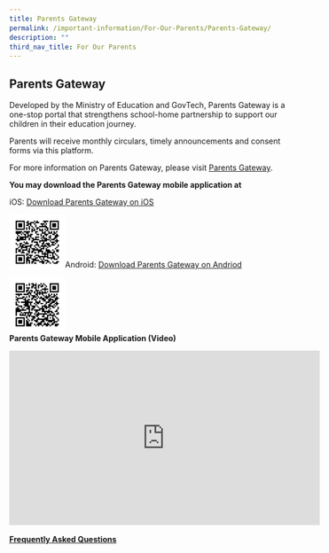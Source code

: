 ```yaml
---
title: Parents Gateway
permalink: /important-information/For-Our-Parents/Parents-Gateway/
description: ""
third_nav_title: For Our Parents
---
```

## Parents Gateway

Developed by the Ministry of Education and GovTech, Parents Gateway is a one-stop portal that strengthens school-home partnership to support our children in their education journey.

Parents will receive monthly circulars, timely announcements and consent forms via this platform.

For more information on Parents Gateway, please visit [Parents Gateway](https://pg.moe.edu.sg/#home).

**You may download the Parents Gateway mobile application at**

iOS: [Download Parents Gateway on iOS](https://itunes.apple.com/sg/app/parents-gateway/id1267198708?mt=8)

<img style="width: 20%;" src="/images/PG-iOS.png" align = "left" />
<br><br><br><br>

Android: [Download Parents Gateway on Andriod](https://play.google.com/store/apps/details?id=com.moe.pgp&hl=en_SG)

<img style="width: 20%;" src="/images/PG-Andriod.png" align = "left" />

<br><br><br><br><br><br>
**Parents Gateway Mobile Application (Video)**

<iframe width="560" height="315" src="https://www.youtube.com/embed/EKpiTM5axNA" title="YouTube video player" frameborder="0" allow="accelerometer; autoplay; clipboard-write; encrypted-media; gyroscope; picture-in-picture" allowfullscreen></iframe>

[**Frequently Asked Questions**](https://pg.moe.edu.sg/faq)